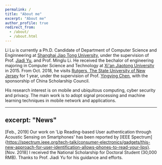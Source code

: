 ```yaml
---
permalink: /
title: "About me"
excerpt: "About me"
author_profile: true
redirect_from: 
  - /about/
  - /about.html
---
```

Li Lu is currently a Ph.D. Candidate of Department of Computer Science and Enginneering at [Shanghai Jiao Tong University](http://www.sjtu.edu.cn), under the supervision of Prof. [Jiadi Yu](http://www.cs.sjtu.edu.cn/~jdyu/), and Prof. Minglu Li. He received the bechalor of engineering majoring in Computer Science and Technology at [Xi'an Jiaotong University](http://www.xjtu.edu.cn) in 2015. From Oct. 2018, he visits [Rutgers, The State University of New Jersey](http://www.rutgers.edu) for 1 year, under the supervision of Prof. [Yingying Chen](http://www.winlab.rutgers.edu/~yychen/), with the sponsorship of China Scholarship Council.

His research interest is on mobile and ubiquitous computing, cyber security and privacy. The main work is to adopt signal processing and machine learning techniques in mobile network and applications.

---
excerpt: "News"
---
\[Feb., 2019\] Our work on 'Lip Reading-based User authentication through Acoustic Sensing on Smartphones' has been reported by [IEEE Spectrum]{https://spectrum.ieee.org/tech-talk/consumer-electronics/gadgets/this-new-approach-for-user-identification-allows-phones-to-read-your-lips}.
\[Nov. 2018\] I received the National Scholarship for Doctoral Student (30,000 RMB). Thanks to Prof. Jiadi Yu for his guidance and efforts. 
